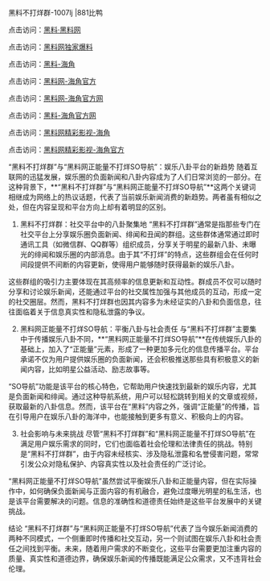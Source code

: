 黑料不打烊群-1007lj |881比鸭

点击访问：<a href="https://heiliaolvzlu3.pages.dev">黑料·黑料网</a>

点击访问：<a href="https://heiliaoyvnrda.pages.dev">黑料网独家爆料</a>


点击访问：<a href="https://heiliaoxfe5rb.pages.dev">黑料-海角</a>

点击访问：<a href="https://heiliao9wsbg3.pages.dev">黑料网-海角官方</a>

点击访问：<a href="https://heiliaox6jgh3.pages.dev">黑料网-海角官方网</a>

点击访问：<a href="https://heiliaoxrq8i9.pages.dev">黑料-海角官方网</a>

点击访问：<a href="https://heiliaoubleqx.pages.dev">黑料网精彩影视-海角</a>

点击访问：<a href="https://heiliaotlyq53.pages.dev">黑料网精彩影视-海角官方</a>

“黑料不打烊群”与“黑料网正能量不打烊SO导航”：娱乐八卦平台的新趋势
随着互联网的迅猛发展，娱乐圈的负面新闻和八卦内容成为了人们日常浏览的一部分。在这种背景下，**“黑料不打烊群”与“黑料网正能量不打烊SO导航”**这两个关键词相继成为网络上的热议话题，代表了当前娱乐新闻消费的新趋势。两者虽有相似之处，但在内容呈现和平台方向上却有着明显的区别。

1. 黑料不打烊群：社交平台中的八卦聚集地
“黑料不打烊群”通常是指那些专门在社交平台上分享娱乐圈负面新闻、绯闻和丑闻的群组。这些群体通常通过即时通讯工具（如微信群、QQ群等）组织成员，分享关于明星的最新八卦、未曝光的绯闻和娱乐圈的内部消息。由于其“不打烊”的特点，这些群组会在任何时间段提供不间断的内容更新，使得用户能够随时获得最新的娱乐八卦。

这些群组的吸引力主要体现在其高频率的信息更新和互动性。群成员不仅可以随时分享和讨论娱乐新闻，还能通过平台的社交属性加强与其他成员的互动，形成一定的社交圈层。然而，黑料不打烊群也因其内容多为未经证实的八卦和负面信息，往往面临着关于信息真实性和隐私泄露的争议。

2. 黑料网正能量不打烊SO导航：平衡八卦与社会责任
与“黑料不打烊群”主要集中于传播娱乐八卦不同，**“黑料网正能量不打烊SO导航”**在传统娱乐八卦的基础上，加入了“正能量”元素，形成了一种更加多元化的信息传播平台。平台承诺不仅为用户提供娱乐圈的负面新闻，还会积极推送那些具有积极意义的新闻内容，比如明星公益活动、励志故事等。

“SO导航”功能是该平台的核心特色，它帮助用户快速找到最新的娱乐内容，尤其是负面新闻和绯闻。通过这种导航系统，用户可以轻松跳转到相关的文章或视频，获取最新的八卦信息。然而，该平台在“黑料”内容之外，强调“正能量”的传播，旨在引导用户在娱乐八卦的海洋中，也能接触到更多有意义、积极向上的内容。

3. 社会影响与未来挑战
尽管“黑料不打烊群”和“黑料网正能量不打烊SO导航”在满足用户娱乐需求的同时，它们也面临着社会伦理和法律责任的挑战。特别是“黑料不打烊群”，由于内容未经核实、涉及隐私泄露和名誉侵害问题，常常引发公众对隐私保护、内容真实性以及社会责任的广泛讨论。

“黑料网正能量不打烊SO导航”虽然尝试平衡娱乐八卦和正能量内容，但在实际操作中，如何确保负面新闻与正面内容的有机融合，避免过度曝光明星的私生活，也是该平台需要解决的问题。信息的准确性和道德责任始终是这些平台发展中的关键挑战。

结论
“黑料不打烊群”与“黑料网正能量不打烊SO导航”代表了当今娱乐新闻消费的两种不同模式，一个侧重即时传播和社交互动，另一个则试图在娱乐八卦和社会责任之间找到平衡。未来，随着用户需求的不断变化，这些平台需要更加注重内容的质量、真实性和道德边界，确保娱乐新闻的传播既能满足公众需求，又不违背社会伦理。
